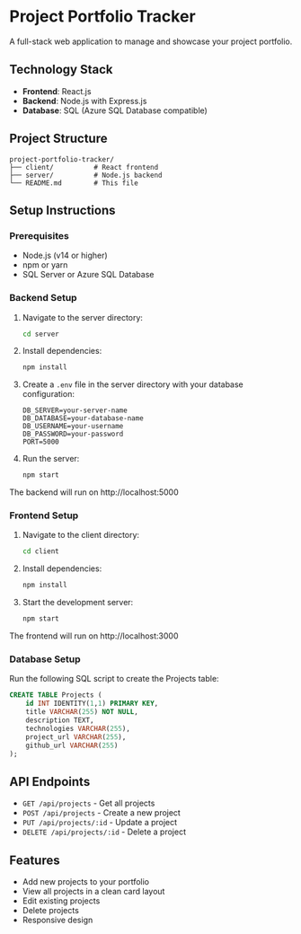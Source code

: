 # Project Portfolio Tracker

A full-stack web application to manage and showcase your project portfolio.

## Technology Stack
- **Frontend**: React.js
- **Backend**: Node.js with Express.js
- **Database**: SQL (Azure SQL Database compatible)

## Project Structure
```
project-portfolio-tracker/
├── client/          # React frontend
├── server/          # Node.js backend
└── README.md        # This file
```

## Setup Instructions

### Prerequisites
- Node.js (v14 or higher)
- npm or yarn
- SQL Server or Azure SQL Database

### Backend Setup
1. Navigate to the server directory:
   ```bash
   cd server
   ```

2. Install dependencies:
   ```bash
   npm install
   ```

3. Create a `.env` file in the server directory with your database configuration:
   ```
   DB_SERVER=your-server-name
   DB_DATABASE=your-database-name
   DB_USERNAME=your-username
   DB_PASSWORD=your-password
   PORT=5000
   ```

4. Run the server:
   ```bash
   npm start
   ```

The backend will run on http://localhost:5000

### Frontend Setup
1. Navigate to the client directory:
   ```bash
   cd client
   ```

2. Install dependencies:
   ```bash
   npm install
   ```

3. Start the development server:
   ```bash
   npm start
   ```

The frontend will run on http://localhost:3000

### Database Setup
Run the following SQL script to create the Projects table:

```sql
CREATE TABLE Projects (
    id INT IDENTITY(1,1) PRIMARY KEY,
    title VARCHAR(255) NOT NULL,
    description TEXT,
    technologies VARCHAR(255),
    project_url VARCHAR(255),
    github_url VARCHAR(255)
);
```

## API Endpoints
- `GET /api/projects` - Get all projects
- `POST /api/projects` - Create a new project
- `PUT /api/projects/:id` - Update a project
- `DELETE /api/projects/:id` - Delete a project

## Features
- Add new projects to your portfolio
- View all projects in a clean card layout
- Edit existing projects
- Delete projects
- Responsive design
